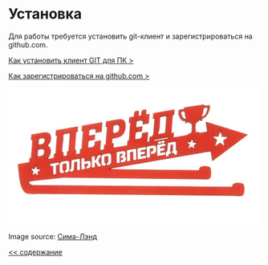# Установка

Для работы требуется установить git-клиент и зарегистрироваться на github.com.

[Как установить клиент GIT для ПК >](./Client_GIT.md)

[Как зарегистрироваться на github.com >](./Registration.md)

![Впереееед!](./upload/Vpered.jpg)

Image source: [Сима-Лэнд](https://www.sima-land.ru/)

[<< содержание](./readme.md)